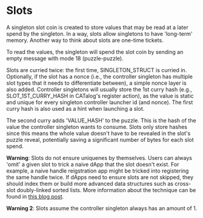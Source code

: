 # Slots

A singleton slot coin is created to store values that may be read at a later spend by the singleton. In a way, slots allow singletons to have 'long-term' memory. Another way to think about slots are one-time tickets.

To read the values, the singleton will spend the slot coin by sending an empty message with mode 18 (puzzle-puzzle).

Slots are curried twice: the first time, SINGLETON\_STRUCT is curried in. Optionally, if the slot has a nonce (i.e., the controller singleton has multiple slot types that it needs to differentiate between), a simple nonce layer is also added. Controller singletons will usually store the 1st curry hash (e.g., SLOT\_1ST\_CURRY\_HASH in CATalog's register action), as the value is static and unique for every singleton controller launcher id (and nonce). The first curry hash is also used as a hint when launching a slot.

The second curry adds 'VALUE\_HASH' to the puzzle. This is the hash of the value the controller singleton wants to consume. Slots only store hashes since this means the whole value doesn't have to be revealed in the slot's puzzle reveal, potentially saving a significant number of bytes for each slot spend.

**Warning**: Slots do not ensure uniquenes by themselves. Users can always 'omit' a given slot to trick a naive dApp that the slot doesn't exist. For example, a naive handle reigstration app might be tricked into registering the same handle twice. If dApps need to ensure slots are not skipped, they should index them or build more advanced data structures such as cross-slot doubly-linked sorted lists. More information about the technique can be found in [this blog post](https://blog.fireacademy.io/p/solving-the-problem-of-uniqueness).

**Warning 2**: Slots assume the controller singleton always has an amount of 1.
